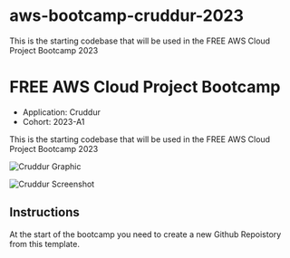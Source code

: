 # aws-bootcamp-cruddur-2023
This is the starting codebase that will be used in the FREE AWS Cloud Project Bootcamp 2023
# FREE AWS Cloud Project Bootcamp

- Application: Cruddur
- Cohort: 2023-A1

This is the starting codebase that will be used in the FREE AWS Cloud Project Bootcamp 2023

![Cruddur Graphic](docs/assets/cruddur-banner.jpg)

![Cruddur Screenshot](docs/assets/cruddur-screenshot.png)

## Instructions

At the start of the bootcamp you need to create a new Github Repoistory from this template.